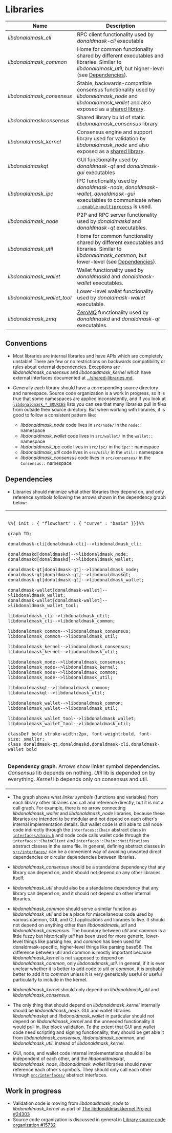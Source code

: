 # Libraries

| Name                     | Description |
|--------------------------|-------------|
| *libdonaldmask_cli*         | RPC client functionality used by *donaldmask-cli* executable |
| *libdonaldmask_common*      | Home for common functionality shared by different executables and libraries. Similar to *libdonaldmask_util*, but higher-level (see [Dependencies](#dependencies)). |
| *libdonaldmask_consensus*   | Stable, backwards-compatible consensus functionality used by *libdonaldmask_node* and *libdonaldmask_wallet* and also exposed as a [shared library](../shared-libraries.md). |
| *libdonaldmaskconsensus*    | Shared library build of static *libdonaldmask_consensus* library |
| *libdonaldmask_kernel*      | Consensus engine and support library used for validation by *libdonaldmask_node* and also exposed as a [shared library](../shared-libraries.md). |
| *libdonaldmaskqt*           | GUI functionality used by *donaldmask-qt* and *donaldmask-gui* executables |
| *libdonaldmask_ipc*         | IPC functionality used by *donaldmask-node*, *donaldmask-wallet*, *donaldmask-gui* executables to communicate when [`--enable-multiprocess`](multiprocess.md) is used. |
| *libdonaldmask_node*        | P2P and RPC server functionality used by *donaldmaskd* and *donaldmask-qt* executables. |
| *libdonaldmask_util*        | Home for common functionality shared by different executables and libraries. Similar to *libdonaldmask_common*, but lower-level (see [Dependencies](#dependencies)). |
| *libdonaldmask_wallet*      | Wallet functionality used by *donaldmaskd* and *donaldmask-wallet* executables. |
| *libdonaldmask_wallet_tool* | Lower-level wallet functionality used by *donaldmask-wallet* executable. |
| *libdonaldmask_zmq*         | [ZeroMQ](../zmq.md) functionality used by *donaldmaskd* and *donaldmask-qt* executables. |

## Conventions

- Most libraries are internal libraries and have APIs which are completely unstable! There are few or no restrictions on backwards compatibility or rules about external dependencies. Exceptions are *libdonaldmask_consensus* and *libdonaldmask_kernel* which have external interfaces documented at [../shared-libraries.md](../shared-libraries.md).

- Generally each library should have a corresponding source directory and namespace. Source code organization is a work in progress, so it is true that some namespaces are applied inconsistently, and if you look at [`libdonaldmask_*_SOURCES`](../../src/Makefile.am) lists you can see that many libraries pull in files from outside their source directory. But when working with libraries, it is good to follow a consistent pattern like:

  - *libdonaldmask_node* code lives in `src/node/` in the `node::` namespace
  - *libdonaldmask_wallet* code lives in `src/wallet/` in the `wallet::` namespace
  - *libdonaldmask_ipc* code lives in `src/ipc/` in the `ipc::` namespace
  - *libdonaldmask_util* code lives in `src/util/` in the `util::` namespace
  - *libdonaldmask_consensus* code lives in `src/consensus/` in the `Consensus::` namespace

## Dependencies

- Libraries should minimize what other libraries they depend on, and only reference symbols following the arrows shown in the dependency graph below:

<table><tr><td>

```mermaid

%%{ init : { "flowchart" : { "curve" : "basis" }}}%%

graph TD;

donaldmask-cli[donaldmask-cli]-->libdonaldmask_cli;

donaldmaskd[donaldmaskd]-->libdonaldmask_node;
donaldmaskd[donaldmaskd]-->libdonaldmask_wallet;

donaldmask-qt[donaldmask-qt]-->libdonaldmask_node;
donaldmask-qt[donaldmask-qt]-->libdonaldmaskqt;
donaldmask-qt[donaldmask-qt]-->libdonaldmask_wallet;

donaldmask-wallet[donaldmask-wallet]-->libdonaldmask_wallet;
donaldmask-wallet[donaldmask-wallet]-->libdonaldmask_wallet_tool;

libdonaldmask_cli-->libdonaldmask_util;
libdonaldmask_cli-->libdonaldmask_common;

libdonaldmask_common-->libdonaldmask_consensus;
libdonaldmask_common-->libdonaldmask_util;

libdonaldmask_kernel-->libdonaldmask_consensus;
libdonaldmask_kernel-->libdonaldmask_util;

libdonaldmask_node-->libdonaldmask_consensus;
libdonaldmask_node-->libdonaldmask_kernel;
libdonaldmask_node-->libdonaldmask_common;
libdonaldmask_node-->libdonaldmask_util;

libdonaldmaskqt-->libdonaldmask_common;
libdonaldmaskqt-->libdonaldmask_util;

libdonaldmask_wallet-->libdonaldmask_common;
libdonaldmask_wallet-->libdonaldmask_util;

libdonaldmask_wallet_tool-->libdonaldmask_wallet;
libdonaldmask_wallet_tool-->libdonaldmask_util;

classDef bold stroke-width:2px, font-weight:bold, font-size: smaller;
class donaldmask-qt,donaldmaskd,donaldmask-cli,donaldmask-wallet bold
```
</td></tr><tr><td>

**Dependency graph**. Arrows show linker symbol dependencies. *Consensus* lib depends on nothing. *Util* lib is depended on by everything. *Kernel* lib depends only on consensus and util.

</td></tr></table>

- The graph shows what _linker symbols_ (functions and variables) from each library other libraries can call and reference directly, but it is not a call graph. For example, there is no arrow connecting *libdonaldmask_wallet* and *libdonaldmask_node* libraries, because these libraries are intended to be modular and not depend on each other's internal implementation details. But wallet code is still able to call node code indirectly through the `interfaces::Chain` abstract class in [`interfaces/chain.h`](../../src/interfaces/chain.h) and node code calls wallet code through the `interfaces::ChainClient` and `interfaces::Chain::Notifications` abstract classes in the same file. In general, defining abstract classes in [`src/interfaces/`](../../src/interfaces/) can be a convenient way of avoiding unwanted direct dependencies or circular dependencies between libraries.

- *libdonaldmask_consensus* should be a standalone dependency that any library can depend on, and it should not depend on any other libraries itself.

- *libdonaldmask_util* should also be a standalone dependency that any library can depend on, and it should not depend on other internal libraries.

- *libdonaldmask_common* should serve a similar function as *libdonaldmask_util* and be a place for miscellaneous code used by various daemon, GUI, and CLI applications and libraries to live. It should not depend on anything other than *libdonaldmask_util* and *libdonaldmask_consensus*. The boundary between _util_ and _common_ is a little fuzzy but historically _util_ has been used for more generic, lower-level things like parsing hex, and _common_ has been used for donaldmask-specific, higher-level things like parsing base58. The difference between util and common is mostly important because *libdonaldmask_kernel* is not supposed to depend on *libdonaldmask_common*, only *libdonaldmask_util*. In general, if it is ever unclear whether it is better to add code to *util* or *common*, it is probably better to add it to *common* unless it is very generically useful or useful particularly to include in the kernel.


- *libdonaldmask_kernel* should only depend on *libdonaldmask_util* and *libdonaldmask_consensus*.

- The only thing that should depend on *libdonaldmask_kernel* internally should be *libdonaldmask_node*. GUI and wallet libraries *libdonaldmaskqt* and *libdonaldmask_wallet* in particular should not depend on *libdonaldmask_kernel* and the unneeded functionality it would pull in, like block validation. To the extent that GUI and wallet code need scripting and signing functionality, they should be get able it from *libdonaldmask_consensus*, *libdonaldmask_common*, and *libdonaldmask_util*, instead of *libdonaldmask_kernel*.

- GUI, node, and wallet code internal implementations should all be independent of each other, and the *libdonaldmaskqt*, *libdonaldmask_node*, *libdonaldmask_wallet* libraries should never reference each other's symbols. They should only call each other through [`src/interfaces/`](`../../src/interfaces/`) abstract interfaces.

## Work in progress

- Validation code is moving from *libdonaldmask_node* to *libdonaldmask_kernel* as part of [The libdonaldmaskkernel Project #24303](https://github.com/donaldmask/donaldmask/issues/24303)
- Source code organization is discussed in general in [Library source code organization #15732](https://github.com/donaldmask/donaldmask/issues/15732)
